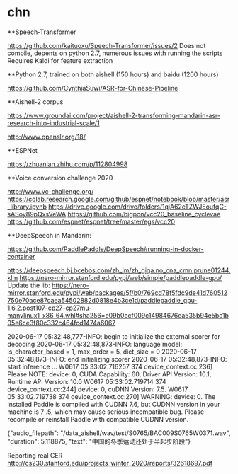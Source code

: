 # chn

**Speech-Transformer

https://github.com/kaituoxu/Speech-Transformer/issues/2
Does not compile, depents on python 2.7, numerous issues with running the scripts 
Requires Kaldi for feature extraction 

**Python 2.7, trained on both aishell (150 hours) and baidu (1200 hours) 

https://github.com/CynthiaSuwi/ASR-for-Chinese-Pipeline


**Aishell-2 corpus 

https://www.groundai.com/project/aishell-2-transforming-mandarin-asr-research-into-industrial-scale/1


http://www.openslr.org/18/


**ESPNet 

https://zhuanlan.zhihu.com/p/112804998

**Voice conversion challenge 2020

http://www.vc-challenge.org/
https://colab.research.google.com/github/espnet/notebook/blob/master/asr_library.ipynb
https://drive.google.com/drive/folders/1qjA62cTZWJEoufqC-sASoy89pQxsVeWA
https://github.com/bigpon/vcc20_baseline_cyclevae
https://github.com/espnet/espnet/tree/master/egs/vcc20


**DeepSpeech in Mandarin:

https://github.com/PaddlePaddle/DeepSpeech#running-in-docker-container

https://deepspeech.bj.bcebos.com/zh_lm/zh_giga.no_cna_cmn.prune01244.klm
https://nero-mirror.stanford.edu/pypi/web/simple/paddlepaddle-gpu/
Update the lib:
https://nero-mirror.stanford.edu/pypi/web/packages/5f/b0/769cd78f5fdc9de41d760512750e70ace87caea54502882d0818e4b3ce1d/paddlepaddle_gpu-1.6.2.post107-cp27-cp27mu-manylinux1_x86_64.whl#sha256=e09b0ccf009c14984676ea535b94e5bc1b05e6ce3f80c332c464fcd1474a6067

2020-06-17 05:32:48,777-INFO: begin to initialize the external scorer for decoding
2020-06-17 05:32:48,873-INFO: language model: is_character_based = 1, max_order = 5, dict_size = 0
2020-06-17 05:32:48,873-INFO: end initializing scorer
2020-06-17 05:32:48,873-INFO: start inference ...
W0617 05:33:02.716257   374 device_context.cc:236] Please NOTE: device: 0, CUDA Capability: 60, Driver API Version: 10.1, Runtime API Version: 10.0
W0617 05:33:02.719714   374 device_context.cc:244] device: 0, cuDNN Version: 7.5.
W0617 05:33:02.719738   374 device_context.cc:270] WARNING: device: 0. The installed Paddle is compiled with CUDNN 7.6, but CUDNN version in your machine is 7               .5, which may cause serious incompatible bug. Please recompile or reinstall Paddle with compatible CUDNN version.

{"audio_filepath": "/data_aishell/wav/test/S0765/BAC009S0765W0371.wav", "duration": 5.118875, "text": "中国的冬季运动还处于半起步阶段"}

Reporting real CER
http://cs230.stanford.edu/projects_winter_2020/reports/32618697.pdf

